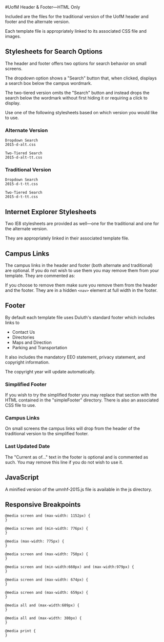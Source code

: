 #UofM Header & Footer—HTML Only

Included are the files for the traditional version of the UofM header and footer and the alternate version. 

Each template file is appropriately linked to its associated CSS file and images.

## Stylesheets for Search Options

The header and footer offers two options for search behavior on small screens. 

The dropdown option shows a "Search" button that, when clicked, displays a search box below the campus wordmark.

The two-tiered version omits the "Search" button and instead drops the search below the wordmark without first hiding it or requiring a click to display.

Use one of the following stylesheets based on which version you would like to use. 

### Alternate Version
	Dropdown Search
	2015-d-alt.css

	Two-Tiered Search
	2015-d-alt-tt.css

### Traditional Version
	Dropdown Search
	2015-d-t-tt.css

	Two-Tiered Search
	2015-d-t-tt.css
	
## Internet Explorer Stylesheets
Two IE8 stylesheets are provided as well—one for the traditional and one for the alternate version. 

They are appropriately linked in their associated template file. 

## Campus Links

The campus links in the header and footer (both alternate and traditional) are optional. If you do not wish to use them you may remove them from your template. They are commented as:

> <!-- Optional campus links -->

If you choose to remove them make sure you remove them from the header and the footer. They are in a hidden `<nav>` element at full width in the footer. 

## Footer
By default each template file uses Duluth's standard footer which includes links to

- Contact Us
- Directories
- Maps and Direction
- Parking and Transportation

It also includes the mandatory EEO statement, privacy statement, and copyright information.

The copyright year will update automatically.

### Simplified Footer
If you wish to try the simplified footer you may replace that section with the HTML contained in the "simpleFooter" directory. There is also an associated CSS file to use.

### Campus Links

On small screens the campus links will drop from the header of the traditional version to the simplified footer. 

### Last Updated Date

The "Current as of..." text in the footer is optional and is commented as such. You may remove this line if you do not wish to use it.

## JavaScript
A minified version of the umnhf-2015.js file is available in the js directory.

## Responsive Breakpoints


	@media screen and (max-width: 1152px) {
	}

	@media screen and (min-width: 776px) {
	}

	@media (max-width: 775px) {
	}

	@media screen and (max-width: 750px) {
	}

	@media screen and (min-width:660px) and (max-width:979px) {
	}

	@media screen and (max-width: 674px) {
	}

	@media screen and (max-width: 659px) {
	}

	@media all and (max-width:609px) {
	}

	@media all and (max-width: 380px) {
	}
	
	@media print {
	}